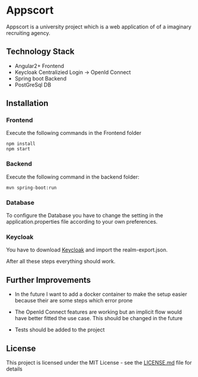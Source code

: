 
# Appscort

Appscort is a university project which is a web application of of a imaginary recruiting agency.

## Technology Stack

 - Angular2+ Frontend
 - Keycloak Centralizied Login -> OpenId Connect 
 - Spring boot Backend
 - PostGreSql DB
## Installation
### Frontend
Execute the following commands in the Frontend folder

    npm install
    npm start

### Backend
Execute the following command in the backend folder:

    mvn spring-boot:run
### Database 
To configure the Database you have to change the setting in the application.properties file according to your own preferences.
### Keycloak
You have to download [Keycloak](https://www.keycloak.org/) and import the realm-export.json. 

After all these steps everything should work.

## Further Improvements

 - In the future I want to add a docker container to make the setup
   easier because their are some steps which error prone
   
 - The OpenId Connect features are working but an implicit flow would have better fitted the use case. This should be changed in the future 
 - Tests should be added to the project
 ## License
This project is licensed under the MIT License - see the [LICENSE.md](LICENSE.md) file for details
 
